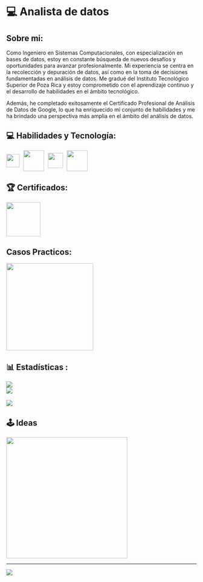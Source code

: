# 💻 Analista de datos

## Sobre mi:
Como Ingeniero en Sistemas Computacionales, con especialización en bases de datos, estoy en constante búsqueda de nuevos desafíos y oportunidades para avanzar profesionalmente. Mi experiencia se centra en la recolección y depuración de datos, así como en la toma de decisiones fundamentadas en análisis de datos. Me gradué del Instituto Tecnológico Superior de Poza Rica y estoy comprometido con el aprendizaje continuo y el desarrollo de habilidades en el ámbito tecnológico.

Además, he completado exitosamente el Certificado Profesional de Análisis de Datos de Google, lo que ha enriquecido mi conjunto de habilidades y me ha brindado una perspectiva más amplia en el ámbito del análisis de datos.


 

## 💻 Habilidades y Tecnología:
<div style="display: flex; align-items: center;">
    <img src="https://cdn.freelogovectors.net/wp-content/uploads/2022/03/azure_sql_database_logo_freelogovectors.net_.png" width="35px" style="margin-right: 10px;"/>
    <img src="https://www.r-project.org/logo/Rlogo.svg" width="55px" style="margin-right: 10px;"/>
    <img src="https://cdn.pixabay.com/photo/2021/01/30/12/15/excel-5963669_1280.png" width="40px" style="margin-right: 10px;"/>
    <img src="https://cdn.icon-icons.com/icons2/2415/PNG/512/mysql_original_wordmark_logo_icon_146417.png" width="55px"/>
</div>




## 🏆 Certificados:
<a href="https://www.credly.com/badges/1241a97a-1328-4c42-9a53-db4f9eb51332/public_url" title="Certificado de análisis de datos de Google">
<img src="https://images.credly.com/size/680x680/images/015364a4-c68c-4c42-8060-3553118f2ff0/image.png" width="90px"/>
</a>


## Casos Practicos:
<a>
<a href="https://jorgevillegascruz.github.io/Cyclistic_analysis/" 
title="Caso practico: Cyclistic Bike-Share">
<img src="https://miro.medium.com/v2/resize:fit:400/1*6Ab1iJjXCAwRsir_35wBKQ.jpeg" width="230px"/>
</a>

## 📊 Estadísticas :
![](https://github-readme-stats.vercel.app/api?username=JorgeVillegasCruz&theme=radical&hide_border=false&include_all_commits=false&count_private=false)<br/>
![](https://github-readme-streak-stats.herokuapp.com/?user=JorgeVillegasCruz&theme=radical&hide_border=false)<br/>  
![](https://github-readme-stats.vercel.app/api/top-langs/?username=JorgeVillegasCruz&theme=radical&hide_border=false&include_all_commits=true&count_private=true&layout=compact)

## 🕹 Ideas
<img src="https://i.pinimg.com/564x/ed/83/89/ed83897e481c14f9e525c49a0db7d030.jpg" width="320px"/>

---
[![](https://visitcount.itsvg.in/api?id=INGenieroBLACK&icon=0&color=0)](https://visitcount.itsvg.in)


<!-- Proudly created with GPRM ( https://gprm.itsvg.in ) -->


